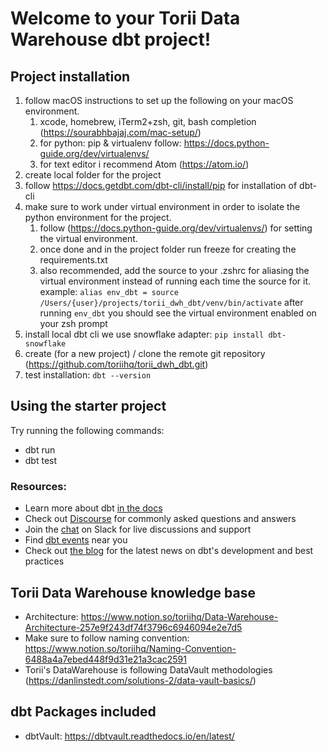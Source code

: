 # Welcome to your Torii Data Warehouse dbt project!

## Project installation

1. follow macOS instructions to set up the following on your macOS environment. 
   1. xcode, homebrew, iTerm2+zsh, git, bash completion (https://sourabhbajaj.com/mac-setup/)
   2. for python: pip & virtualenv follow: https://docs.python-guide.org/dev/virtualenvs/
   3. for text editor i recommend Atom (https://atom.io/) 
2. create local folder for the project
3. follow https://docs.getdbt.com/dbt-cli/install/pip for installation of dbt-cli
4. make sure to work under virtual environment in order to isolate the python environment for the project.
   1. follow (https://docs.python-guide.org/dev/virtualenvs/) for setting the virtual environment.
   2. once done and in the project folder run freeze for creating the requirements.txt
   3. also recommended, add the source to your .zshrc  for aliasing the virtual environment instead of
      running each time the source for it.
      example: `alias env_dbt = source /Users/{user}/projects/torii_dwh_dbt/venv/bin/activate`
      after running `env_dbt` you should see the virtual environment enabled on your zsh prompt
5. install local dbt cli we use snowflake adapter: `pip install dbt-snowflake`
6. create (for a new project) / clone the remote git repository (https://github.com/toriihq/torii_dwh_dbt.git)
7. test installation: `dbt --version`

## Using the starter project

Try running the following commands:
- dbt run
- dbt test

### Resources:
- Learn more about dbt [in the docs](https://docs.getdbt.com/docs/introduction)
- Check out [Discourse](https://discourse.getdbt.com/) for commonly asked questions and answers
- Join the [chat](https://community.getdbt.com/) on Slack for live discussions and support
- Find [dbt events](https://events.getdbt.com) near you
- Check out [the blog](https://blog.getdbt.com/) for the latest news on dbt's development and best practices

## Torii Data Warehouse knowledge base

- Architecture: https://www.notion.so/toriihq/Data-Warehouse-Architecture-257e9f243df74f3796c6946094e2e7d5
- Make sure to follow naming convention: https://www.notion.so/toriihq/Naming-Convention-6488a4a7ebed448f9d31e21a3cac2591
- Torii's DataWarehouse is following DataVault methodologies (https://danlinstedt.com/solutions-2/data-vault-basics/)

## dbt Packages included

- dbtVault: https://dbtvault.readthedocs.io/en/latest/
